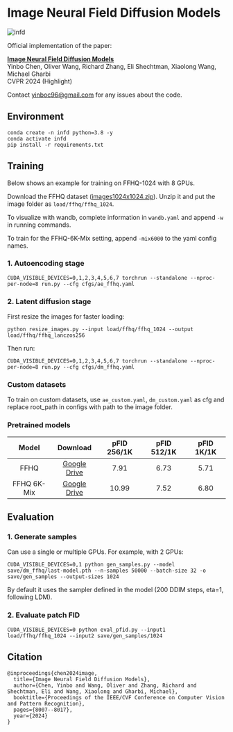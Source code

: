# Image Neural Field Diffusion Models

![infd](https://github.com/user-attachments/assets/e8296750-6ec0-4917-8eb5-7dedd6c85dbb)

Official implementation of the paper:

[**Image Neural Field Diffusion Models**](https://arxiv.org/abs/2406.07480)
<br>
Yinbo Chen, Oliver Wang, Richard Zhang, Eli Shechtman, Xiaolong Wang, Michael Gharbi
<br>
CVPR 2024 (Highlight)

Contact yinboc96@gmail.com for any issues about the code.

## Environment
```
conda create -n infd python=3.8 -y
conda activate infd
pip install -r requirements.txt
```

## Training

Below shows an example for training on FFHQ-1024 with 8 GPUs.

Download the FFHQ dataset ([images1024x1024.zip](https://drive.google.com/drive/folders/1WocxvZ4GEZ1DI8dOz30aSj2zT6pkATYS)). Unzip it and put the image folder as `load/ffhq/ffhq_1024`.

To visualize with wandb, complete information in `wandb.yaml` and append `-w` in running commands.

To train for the FFHQ-6K-Mix setting, append `-mix6000` to the yaml config names. 

### 1. Autoencoding stage
```
CUDA_VISIBLE_DEVICES=0,1,2,3,4,5,6,7 torchrun --standalone --nproc-per-node=8 run.py --cfg cfgs/ae_ffhq.yaml
```

### 2. Latent diffusion stage

First resize the images for faster loading:
```
python resize_images.py --input load/ffhq/ffhq_1024 --output load/ffhq/ffhq_lanczos256
```

Then run:
```
CUDA_VISIBLE_DEVICES=0,1,2,3,4,5,6,7 torchrun --standalone --nproc-per-node=8 run.py --cfg cfgs/dm_ffhq.yaml
```

### Custom datasets

To train on custom datasets, use `ae_custom.yaml`, `dm_custom.yaml` as cfg and replace root_path in configs with path to the image folder.

### Pretrained models

Model|Download|pFID 256/1K|pFID 512/1K|pFID 1K/1K
:-:|:-:|:-:|:-:|:-:
FFHQ|[Google Drive](https://drive.google.com/file/d/1qhLZ8FOFDdrxgJCJvCDyy2IVIquiI9vx/view?usp=sharing)|7.91|6.73|5.71
FFHQ 6K-Mix|[Google Drive](https://drive.google.com/file/d/1HbWgltZ7kcuo_S9fjPCOALDv8DBkuM6F/view?usp=sharing)|10.99|7.52|6.80

## Evaluation

### 1. Generate samples

Can use a single or multiple GPUs. For example, with 2 GPUs:
```
CUDA_VISIBLE_DEVICES=0,1 python gen_samples.py --model save/dm_ffhq/last-model.pth --n-samples 50000 --batch-size 32 -o save/gen_samples --output-sizes 1024
```

By default it uses the sampler defined in the model (200 DDIM steps, eta=1, following LDM).

### 2. Evaluate patch FID

```
CUDA_VISIBLE_DEVICES=0 python eval_pfid.py --input1 load/ffhq/ffhq_1024 --input2 save/gen_samples/1024
```

## Citation
```
@inproceedings{chen2024image,
  title={Image Neural Field Diffusion Models},
  author={Chen, Yinbo and Wang, Oliver and Zhang, Richard and Shechtman, Eli and Wang, Xiaolong and Gharbi, Michael},
  booktitle={Proceedings of the IEEE/CVF Conference on Computer Vision and Pattern Recognition},
  pages={8007--8017},
  year={2024}
}
```
